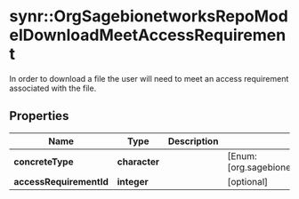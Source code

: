# synr::OrgSagebionetworksRepoModelDownloadMeetAccessRequirement

In order to download a file the user will need to meet an access requirement associated with the file.

## Properties
Name | Type | Description | Notes
------------ | ------------- | ------------- | -------------
**concreteType** | **character** |  | [Enum: [org.sagebionetworks.repo.model.download.MeetAccessRequirement]] 
**accessRequirementId** | **integer** |  | [optional] 


